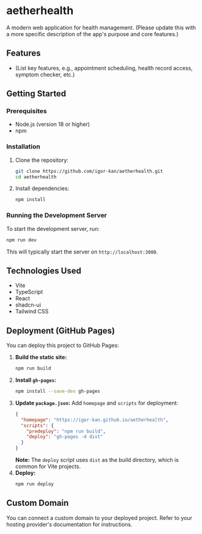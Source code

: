 # aetherhealth

A modern web application for health management. (Please update this with a more specific description of the app's purpose and core features.)

## Features
- (List key features, e.g., appointment scheduling, health record access, symptom checker, etc.)

## Getting Started

### Prerequisites
- Node.js (version 18 or higher)
- npm

### Installation
1. Clone the repository:
    ```bash
    git clone https://github.com/igor-kan/aetherhealth.git
    cd aetherhealth
    ```
2. Install dependencies:
    ```bash
    npm install
    ```

### Running the Development Server
To start the development server, run:
```bash
npm run dev
```
This will typically start the server on `http://localhost:3000`.

## Technologies Used
- Vite
- TypeScript
- React
- shadcn-ui
- Tailwind CSS

## Deployment (GitHub Pages)

You can deploy this project to GitHub Pages:

1. **Build the static site:**
    ```bash
    npm run build
    ```
2. **Install `gh-pages`:**
    ```bash
    npm install --save-dev gh-pages
    ```
3. **Update `package.json`:**
    Add `homepage` and `scripts` for deployment:
    ```json
    {
      "homepage": "https://igor-kan.github.io/aetherhealth",
      "scripts": {
        "predeploy": "npm run build",
        "deploy": "gh-pages -d dist"
      }
    }
    ```
    **Note:** The `deploy` script uses `dist` as the build directory, which is common for Vite projects.
4. **Deploy:**
    ```bash
    npm run deploy
    ```

## Custom Domain
You can connect a custom domain to your deployed project. Refer to your hosting provider's documentation for instructions.
